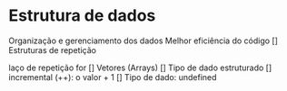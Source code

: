 # Estrutura de dados

Organização e gerenciamento dos dados
Melhor eficiência do código
[] Estruturas de repetição

laço de repetição
for 
[] Vetores (Arrays) 
[] Tipo de dado estruturado 
[] incremental (++): o valor + 1 
[] Tipo de dado: undefined